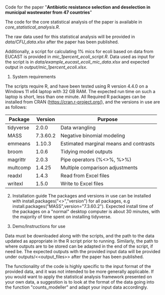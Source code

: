 
Code for the paper "**Antibiotic resistance selection and deselection in municipal wastewater from 47 countries**"

The code for the core statistical analysis of the paper is available in *core_statistical_analysis.R*.



The raw data used for this statistical analysis will be provided in *data/CFU_data.xlsx* after the paper has been published.



Additionally, a script for calculating 1% mics for ecoli based on data from EUCAST is provided in *mic_1percent_ecoli_script.R*. 
Data used as input for the script is in *data/example_eucast_ecoli_mic_data.xlsx* and expected output in *output/mic_1percent_ecoli.xlsx*.

1. System requirements

The scripts require R, and have been tested using R version 4.4.0 on a Windows 11 x64 laptop with 32 GB RAM.
The expected run time on such a laptop is short, less than one minute.
All Required R packages can be installed from CRAN (https://cran.r-project.org/), and the versions in use are as follows:

| Package   | Version   | Purpose                                         |
|-----------|-----------|-------------------------------------------------|
| tidyverse | 2.0.0     | Data wrangling                                  |
| MASS      | 7.3.60.2  | Negative binomial modeling                      |
| emmeans   | 1.10.3    | Estimated marginal means and contrasts          |
| broom     | 1.0.6     | Tidying model outputs                           |
| magrittr  | 2.0.3     | Pipe operators (%<>%, %>%)                       |
| multcomp  | 1.4.25    | Multiple comparison adjustments                 |
| readxl    | 1.4.3     | Read from Excel files                                |
| writexl   | 1.5.0     | Write to Excel files                               |

2. Installation guide
The packages and versions in use can be installed with install.packages("<<packagename>>","version") for all packages, e.g install.packages("MASS",version="7.3.60.2"). 
Expected install time of the packages on a "normal" desktop computer is about 30 minutes, with the majority of time spent on installing tidyverse.  

3. Demo/Instructions for use

Data must be downloaded along with the scripts, and the path to the data updated as appropriate in the R script prior to running. 
Similarly, the path to where outputs are to be stored can be adapted in the end of the script, if need be.
The expected outputs with the provided input data will be provided under outputs/<<output_files>> after the paper has been published.


The functionality of the code is highly specific to the input format of the provided data, and it was not intended to be more generally applicable. 
If you would want to apply the statistical analysis framework presented on your own data, a suggestion is to look at the format of the data going into the function "counts_modeller" and adapt your input data accordingly.

